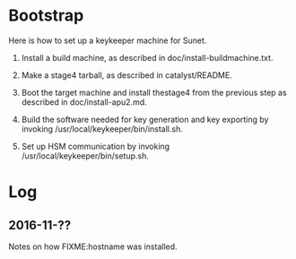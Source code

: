 # Bootstrap

Here is how to set up a keykeeper machine for Sunet.

1. Install a build machine, as described in doc/install-buildmachine.txt.

1. Make a stage4 tarball, as described in catalyst/README.

1. Boot the target machine and install thestage4 from the previous
   step as described in doc/install-apu2.md.

1. Build the software needed for key generation and key exporting by
   invoking /usr/local/keykeeper/bin/install.sh.

1. Set up HSM communication by invoking /usr/local/keykeeper/bin/setup.sh.

# Log

## 2016-11-??

Notes on how FIXME:hostname was installed.
